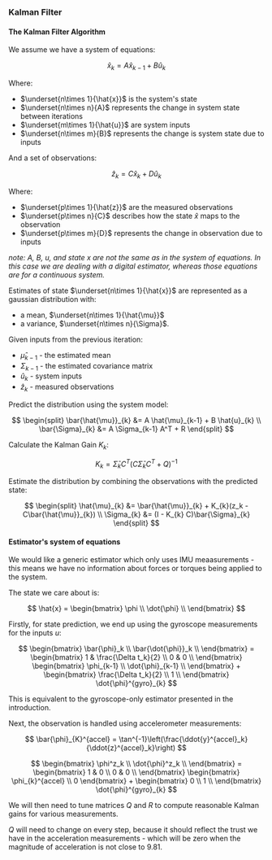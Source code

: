 ### Kalman Filter

#### The Kalman Filter Algorithm

We assume we have a system of equations:

$$
\hat{x}_{k} = A \hat{x}_{k-1} + B \hat{u}_{k}
$$

Where:

* $\underset{n\times 1}{\hat{x}}$ is the system's state
* $\underset{n\times n}{A}$ represents the change in system state between iterations
* $\underset{m\times 1}{\hat{u}}$ are system inputs
* $\underset{n\times m}{B}$ represents the change is system state due to inputs

And a set of observations:

$$
\hat{z}_{k} = C \hat{x}_{k} + D \hat{u}_{k}
$$

Where:

* $\underset{p\times 1}{\hat{z}}$ are the measured observations
* $\underset{p\times n}{C}$ describes how the state $\hat{x}$ maps to the observation
* $\underset{p\times m}{D}$ represents the change in observation due to inputs

*note: A, B, u, and state x are not the same as in the system of equations. In this case we are dealing with a digital estimator, whereas those equations are for a continuous system.*

Estimates of state $\underset{n\times 1}{\hat{x}}$ are represented as a gaussian distribution with:

* a mean, $\underset{n\times 1}{\hat{\mu}}$
* a variance, $\underset{n\times n}{\Sigma}$.

Given inputs from the previous iteration:

* $\hat{\mu}_{k-1}$ - the estimated mean
* $\Sigma_{k-1}$ - the estimated covariance matrix
* $\hat{u}_{k}$ - system inputs
* $\hat{z}_{k}$ - measured observations

Predict the distribution using the system model:

$$ 
\begin{split}
\bar{\hat{\mu}}_{k} &= A \hat{\mu}_{k-1} + B \hat{u}_{k} \\
\bar{\Sigma}_{k} &= A \Sigma_{k-1} A^T + R
\end{split}
$$

Calculate the Kalman Gain $K_k$:

$$
K_{k} = \bar{\Sigma}_{k}C^T(C\bar{\Sigma}_{k}C^T + Q)^{-1}
$$

Estimate the distribution by combining the observations with the predicted state:

$$
\begin{split}
\hat{\mu}_{k} &= \bar{\hat{\mu}}_{k} + K_{k}(z_k - C\bar{\hat{\mu}}_{k}) \\
\Sigma_{k} &= (I - K_{k} C)\bar{\Sigma}_{k}
\end{split}
$$

#### Estimator's system of equations

We would like a generic estimator which only uses IMU meaasurements - this means we have no information about forces or torques being applied to the system.

The state we care about is:

$$
\hat{x} = \begin{bmatrix}
    \phi \\
    \dot{\phi} \\
\end{bmatrix}
$$

Firstly, for state prediction, we end up using the gyroscope measurements for the inputs $u$:

$$
\begin{bmatrix}
    \bar{\phi}_k \\
    \bar{\dot{\phi}}_k \\
\end{bmatrix} = 
\begin{bmatrix}
    1 & \frac{\Delta t_k}{2} \\
    0 & 0 \\
\end{bmatrix}
\begin{bmatrix}
    \phi_{k-1} \\
    \dot{\phi}_{k-1} \\
\end{bmatrix} + 
\begin{bmatrix}
    \frac{\Delta t_k}{2} \\
    1 \\
\end{bmatrix}
    \dot{\phi}^{gyro}_{k}
$$

This is equivalent to the gyroscope-only estimator presented in the introduction.

Next, the observation is handled using accelerometer measurements:

$$
\bar{\phi}_{K}^{accel} = \tan^{-1}\left(\frac{\ddot{y}^{accel}_k}{\ddot{z}^{accel}_k}\right)
$$

$$
\begin{bmatrix}
    \phi^z_k \\
    \dot{\phi}^z_k \\
\end{bmatrix} = 
\begin{bmatrix}
    1 & 0 \\
    0 & 0 \\
\end{bmatrix}
\begin{bmatrix}
    \phi_{k}^{accel} \\
    0
\end{bmatrix} +
\begin{bmatrix}
    0 \\
    1 \\
\end{bmatrix}
\dot{\phi}^{gyro}_{k}
$$

We will then need to tune matrices $Q$ and $R$ to compute reasonable Kalman gains for various measurements.

$Q$ will need to change on every step, because it should reflect the trust we have in the acceleration measurements - which will be zero when the magnitude of acceleration is not close to 9.81.
